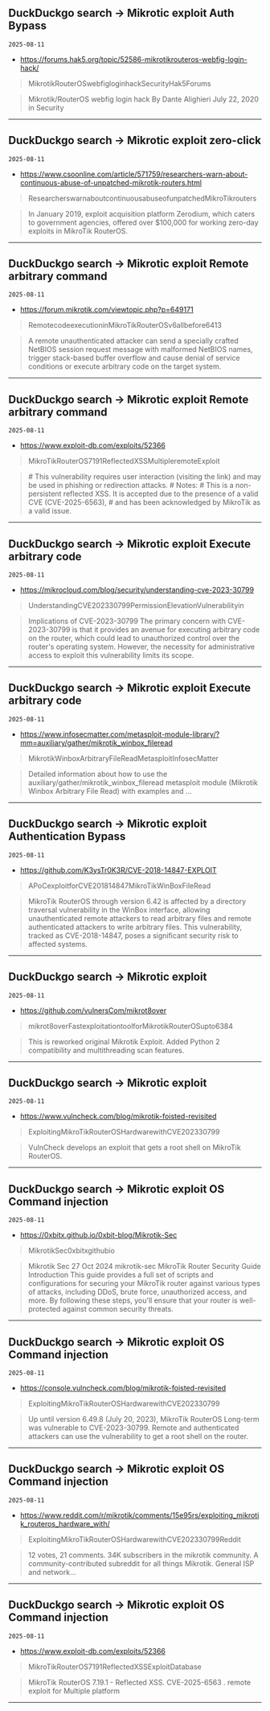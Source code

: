 ## DuckDuckgo search -> Mikrotic exploit Auth Bypass
`2025-08-11`

* https://forums.hak5.org/topic/52586-mikrotikrouteros-webfig-login-hack/

<blockquote>
 MikrotikRouterOSwebfigloginhackSecurityHak5Forums
</blockquote>
<blockquote>
Mikrotik/RouterOS webfig login hack By Dante Alighieri July 22, 2020 in Security
</blockquote>

---

## DuckDuckgo search -> Mikrotic exploit zero-click
`2025-08-11`

* https://www.csoonline.com/article/571759/researchers-warn-about-continuous-abuse-of-unpatched-mikrotik-routers.html

<blockquote>
 ResearcherswarnaboutcontinuousabuseofunpatchedMikroTikrouters
</blockquote>
<blockquote>
In January 2019, exploit acquisition platform Zerodium, which caters to government agencies, offered over $100,000 for working zero-day exploits in MikroTik RouterOS.
</blockquote>

---

## DuckDuckgo search -> Mikrotic exploit Remote arbitrary command
`2025-08-11`

* https://forum.mikrotik.com/viewtopic.php?p=649171

<blockquote>
 RemotecodeexecutioninMikroTikRouterOSv6allbefore6413
</blockquote>
<blockquote>
A remote unauthenticated attacker can send a specially crafted NetBIOS session request message with malformed NetBIOS names, trigger stack-based buffer overflow and cause denial of service conditions or execute arbitrary code on the target system.
</blockquote>

---

## DuckDuckgo search -> Mikrotic exploit Remote arbitrary command
`2025-08-11`

* https://www.exploit-db.com/exploits/52366

<blockquote>
 MikroTikRouterOS7191ReflectedXSSMultipleremoteExploit
</blockquote>
<blockquote>
&#35; This vulnerability requires user interaction (visiting the link) and may be used in phishing or redirection attacks. &#35; Notes: &#35; This is a non-persistent reflected XSS. It is accepted due to the presence of a valid CVE (CVE-2025-6563), &#35; and has been acknowledged by MikroTik as a valid issue.
</blockquote>

---

## DuckDuckgo search -> Mikrotic exploit Execute arbitrary code
`2025-08-11`

* https://mikrocloud.com/blog/security/understanding-cve-2023-30799

<blockquote>
 UnderstandingCVE202330799PermissionElevationVulnerabilityin
</blockquote>
<blockquote>
Implications of CVE-2023-30799 The primary concern with CVE-2023-30799 is that it provides an avenue for executing arbitrary code on the router, which could lead to unauthorized control over the router's operating system. However, the necessity for administrative access to exploit this vulnerability limits its scope.
</blockquote>

---

## DuckDuckgo search -> Mikrotic exploit Execute arbitrary code
`2025-08-11`

* https://www.infosecmatter.com/metasploit-module-library/?mm=auxiliary/gather/mikrotik_winbox_fileread

<blockquote>
 MikrotikWinboxArbitraryFileReadMetasploitInfosecMatter
</blockquote>
<blockquote>
Detailed information about how to use the auxiliary/gather/mikrotik_winbox_fileread metasploit module (Mikrotik Winbox Arbitrary File Read) with examples and ...
</blockquote>

---

## DuckDuckgo search -> Mikrotic exploit Authentication Bypass
`2025-08-11`

* https://github.com/K3ysTr0K3R/CVE-2018-14847-EXPLOIT

<blockquote>
 APoCexploitforCVE201814847MikroTikWinBoxFileRead
</blockquote>
<blockquote>
MikroTik RouterOS through version 6.42 is affected by a directory traversal vulnerability in the WinBox interface, allowing unauthenticated remote attackers to read arbitrary files and remote authenticated attackers to write arbitrary files. This vulnerability, tracked as CVE-2018-14847, poses a significant security risk to affected systems.
</blockquote>

---

## DuckDuckgo search -> Mikrotic exploit
`2025-08-11`

* https://github.com/vulnersCom/mikrot8over

<blockquote>
 mikrot8overFastexploitationtoolforMikrotikRouterOSupto6384
</blockquote>
<blockquote>
This is reworked original Mikrotik Exploit. Added Python 2 compatibility and multithreading scan features.
</blockquote>

---

## DuckDuckgo search -> Mikrotic exploit
`2025-08-11`

* https://www.vulncheck.com/blog/mikrotik-foisted-revisited

<blockquote>
 ExploitingMikroTikRouterOSHardwarewithCVE202330799
</blockquote>
<blockquote>
VulnCheck develops an exploit that gets a root shell on MikroTik RouterOS.
</blockquote>

---

## DuckDuckgo search -> Mikrotic exploit OS Command injection
`2025-08-11`

* https://0xbitx.github.io/0xbit-blog/Mikrotik-Sec

<blockquote>
 MikrotikSec0xbitxgithubio
</blockquote>
<blockquote>
Mikrotik Sec 27 Oct 2024 mikrotik-sec MikroTik Router Security Guide Introduction This guide provides a full set of scripts and configurations for securing your MikroTik router against various types of attacks, including DDoS, brute force, unauthorized access, and more. By following these steps, you'll ensure that your router is well-protected against common security threats.
</blockquote>

---

## DuckDuckgo search -> Mikrotic exploit OS Command injection
`2025-08-11`

* https://console.vulncheck.com/blog/mikrotik-foisted-revisited

<blockquote>
 ExploitingMikroTikRouterOSHardwarewithCVE202330799
</blockquote>
<blockquote>
Up until version 6.49.8 (July 20, 2023), MikroTik RouterOS Long-term was vulnerable to CVE-2023-30799. Remote and authenticated attackers can use the vulnerability to get a root shell on the router.
</blockquote>

---

## DuckDuckgo search -> Mikrotic exploit OS Command injection
`2025-08-11`

* https://www.reddit.com/r/mikrotik/comments/15e95rs/exploiting_mikrotik_routeros_hardware_with/

<blockquote>
 ExploitingMikroTikRouterOSHardwarewithCVE202330799Reddit
</blockquote>
<blockquote>
12 votes, 21 comments. 34K subscribers in the mikrotik community. A community-contributed subreddit for all things Mikrotik. General ISP and network…
</blockquote>

---

## DuckDuckgo search -> Mikrotic exploit OS Command injection
`2025-08-11`

* https://www.exploit-db.com/exploits/52366

<blockquote>
 MikroTikRouterOS7191ReflectedXSSExploitDatabase
</blockquote>
<blockquote>
MikroTik RouterOS 7.19.1 - Reflected XSS. CVE-2025-6563 . remote exploit for Multiple platform
</blockquote>

---

